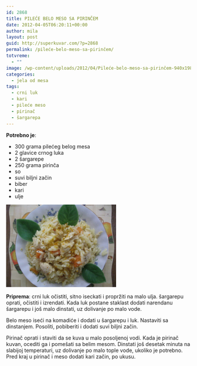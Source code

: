 ```yaml
---
id: 2868
title: PILEĆE BELO MESO SA PIRINČEM
date: 2012-04-05T06:20:11+00:00
author: mila
layout: post
guid: http://superkuvar.com/?p=2868
permalink: /pileće-belo-meso-sa-pirinčem/
totvreme:
  - ""
image: /wp-content/uploads/2012/04/Pileće-belo-meso-sa-pirinčem-940x198.jpg
categories:
  - jela od mesa
tags:
  - crni luk
  - kari
  - pileće meso
  - pirinač
  - šargarepa
---
```

**Potrebno je**:

  * 300 grama pilećeg belog mesa
  * 2 glavice crnog luka
  * 2 šargarepe
  * 250 grama pirinča
  * so
  * suvi biljni začin
  * biber
  * kari
  * ulje

<img class="alignnone size-medium wp-image-2870" title="Pileće belo meso sa pirinčem" src="/wp-content/uploads/2012/04/Pileće-belo-meso-sa-pirinčem-1024x768.jpg" alt="" width="300" height="225" /> 

**Priprema**: crni luk očistiti, sitno iseckati i propržiti na malo ulja. šargarepu oprati, očistiti i izrendati. Kada luk postane staklast dodati narendanu šargarepu i još malo dinstati, uz dolivanje po malo vode.

Belo meso iseći na komadiće i dodati u šargarepu i luk. Nastaviti sa dinstanjem. Posoliti, pobiberiti i dodati suvi biljni začin.

Pirinač oprati i staviti da se kuva u malo posoljenoj vodi. Kada je pirinač kuvan, ocediti ga i pomešati sa belim mesom. Dinstati još desetak minuta na slabijoj temperaturi, uz dolivanje po malo tople vode, ukoliko je potrebno. Pred kraj u pirinač i meso dodati kari začin, po ukusu.